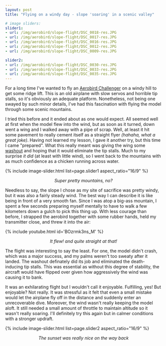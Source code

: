 ```yaml
---
layout: post
title: "Flying on a windy day - slope 'soaring' in a scenic valley"

# image sliders:
slider1:
- url: /img/aerobird/slope-flight/DSC_0018-res.JPG
- url: /img/aerobird/slope-flight/DSC_0017-res.JPG
- url: /img/aerobird/slope-flight/DSC_0016-res.JPG
- url: /img/aerobird/slope-flight/DSC_0012-res.JPG
- url: /img/aerobird/slope-flight/DSC_0009-res.JPG

slider2:
- url: /img/aerobird/slope-flight/DSC_0030-res.JPG
- url: /img/aerobird/slope-flight/DSC_0033-res.JPG
- url: /img/aerobird/slope-flight/DSC_0035-res.JPG
---
```


For a long time I've wanted to fly an [Aerobird Challenger](https://www.horizonhobby.com/product/aerobird-challenger-rtf-electric/HBZ3500.html) on a windy hill to get some ridge lift. This is an old airplane with slow servos and horrible tip stalls, so it's obviously an adequate platform. Nonetheless, not being one swayed by such minor details, I've had this fascination with flying the model through some scenic mountains.

I tried this before and it ended about as one would expect. All seemed well at first when the model flew into the wind, but as soon as it turned, down went a wing and I walked away with a pipe of scrap. Well, at least it hit some pavement to really cement itself as a straight flyer _(hahaha, what a great joke)_. Having not learned my lesson, I gave it another try, but this time I came "prepared". What this really meant was giving the wing some [washout](https://en.wikipedia.org/wiki/Washout_(aeronautics)) and hoping that it would eliminate the tip stalls. Much to my surprise _it did_ (at least with little wind), so I went back to the mountains with as much confidence as a chicken running across water.

{% include image-slider.html list=page.slider1 aspect_ratio="16/9"  %}
<p align="center"><i>Super pretty mountains, no?</i></p>

Needless to say, the slope I chose as my site of sacrifice was pretty windy, but it was also a fairly steady wind. The best way I can describe it is like being in front of a very smooth fan. Since I was atop a big-ass mountain, I spent a few seconds preparing myself mentally to have to walk a few kilometers down a gulch to pick this thing up. With less courage than before, I strapped the aerobird together with some rubber hands, held my transmitter close, and threw it into the air:

{% include youtube.html id='BOzrmk3ns_M' %}   
<p align="center"><i>It flew! and quite straight at that!</i></p>

The flight was interesting to say the least. For one, the model didn't crash, which was a major success, and my palms weren't too sweaty after it landed. The washout definately did its job and eliminated the death-inducing tip stalls. This was essential as without this degree of stability, the aircraft would have flipped over given how aggressively the wind was causing it to bank.

It was an exhilarating flight but I wouldn't call it enjoyable. Fulfilling, yes! But enjoyable? Not really. It was stressful as it felt that even a small mistake would let the airplane fly off in the distance and suddenly enter an unrecoverable dive. Moreover, the wind wasn't really keeping the model aloft. It still needed a small amount of throttle to maintain altitude so it wasn't really soaring. I'll definitely try this again but in calmer conditions with a stronger updraft.

{% include image-slider.html list=page.slider2 aspect_ratio="16/9" %}
<p align="center"><i>The sunset was really nice on the way back</i></p>
